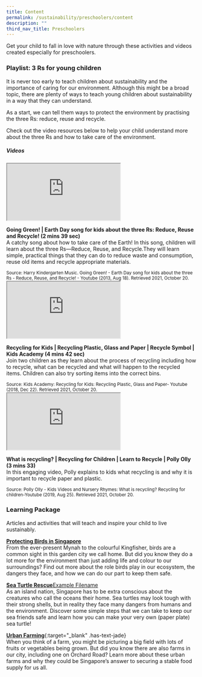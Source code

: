 ```yaml
---
title: Content
permalink: /sustainability/preschoolers/content
description: ""
third_nav_title: Preschoolers
---
```

Get your child to fall in love with nature through these activities and videos created especially for preschoolers.

<h3 class="has-text-jade"><b>Playlist: 3 Rs for young children</b></h3>

It is never too early to teach children about sustainability and the importance of caring for our environment. Although this might be a broad topic, there are plenty of ways to teach young children about sustainability in a way that they can understand. 

As a start, we can tell them ways to protect the environment by practising the three Rs: reduce, reuse and recycle.

Check out the video resources below to help your child understand more about the three Rs and how to take care of the environment.

<h5 class="has-text-jade margin--bottom--lg"><b>Videos</b></h5>

<div class="row is-multiline margin--bottom--lg">
  <div class="col is-two-fifths">
    <div class="responsive-iframe-container ratio-16by9">
      <iframe class="responsive-iframe" src="https://www.youtube.com/embed/8DJ45Yc3urg"></iframe>
    </div>
  </div>
  <div class="col is-three-fifths">
    <p><b class="has-text-jade">Going Green! | Earth Day song for kids about the three Rs: Reduce, Reuse and Recycle! (2 mins 39 sec)</b><br>
    A catchy song about how to take care of the Earth! In this song, children will learn about the three Rs—Reduce, Reuse, and Recycle.They will learn simple, practical things that they can do to reduce waste and consumption, reuse old items and recycle appropriate materials.</p>
    <small>Source: Harry Kindergarten Music. Going Green! - Earth Day song for kids about the three Rs - Reduce, Reuse, and Recycle! - Youtube (2013, Aug 18). Retrieved 2021, October 20.</small>
  </div>
</div>

<div class="row is-multiline margin--bottom--lg">
  <div class="col is-two-fifths">
    <div class="responsive-iframe-container ratio-16by9">
      <iframe class="responsive-iframe" src="https://www.youtube.com/embed/6jQ7y_qQYUA"></iframe>
    </div>
  </div>
  <div class="col is-three-fifths">
    <p><b class="has-text-jade">Recycling for Kids | Recycling Plastic, Glass and Paper | Recycle Symbol | Kids Academy (4 mins 42 sec)</b><br>
    Join two children as they learn about the process of recycling including how to recycle, what can be recycled and what will happen to the recycled items.  Children can also try sorting items into the correct bins.</p>
    <small>Source: Kids Academy: Recycling for Kids: Recycling Plastic, Glass and Paper- Youtube (2018, Dec 22). Retrieved 2021, October 20.</small>
  </div>
</div>

<div class="row is-multiline">
  <div class="col is-two-fifths">
    <div class="responsive-iframe-container ratio-16by9">
      <iframe class="responsive-iframe" src="https://www.youtube.com/embed/XKGsaziqRE4"></iframe>
    </div>
  </div>
  <div class="col is-three-fifths">
    <p><b class="has-text-jade">What is recycling? | Recycling for Children | Learn to Recycle | Polly Olly (3 mins 33)</b><br>
    In this engaging video, Polly explains to kids what recycling is and why it is important to recycle paper and plastic.</p>
    <small>Source: Polly Olly - Kids Videos and Nursery Rhymes: What is recycling? Recycling for children-Youtube (2019, Aug 25). Retrieved 2021, October 20.</small>
  </div>
</div>

<h3 class="has-text-jade"><b>Learning Package</b></h3>
Articles and activities that will teach and inspire your child to live sustainably.

[**Protecting Birds in Singapore**](/files/SustainabilityProtectingBirdsinSingaporeEarlyRead.pdf)<br>
From the ever-present Mynah to the colourful Kingfisher, birds are a common sight in this garden city we call home. But did you know they do a lot more for the environment than just adding life and colour to our surroundings? Find out more about the role birds play in our ecosystem, the dangers they face, and how we can do our part to keep them safe.
 
[**Sea Turtle Rescue**](/files/Sustainability-Sea-Turtle-Rescue-Early-Read.pdf)[Example Filename](/files/SustainabilityProtectingBirdsinSingaporeEarlyRead.pdf)<br>
As an island nation, Singapore has to be extra conscious about the creatures who call the oceans their home. Sea turtles may look tough with their strong shells, but in reality they face many dangers from humans and the environment. Discover some simple steps that we can take to keep our sea friends safe and learn how you can make your very own (paper plate) sea turtle!
 
[**Urban Farming**](/files/Sustainability-Urban-Farming-Vertical-Farming-Early-Read.pdf){:target="_blank" .has-text-jade}<br>
When you think of a farm, you might be picturing a big field with lots of fruits or vegetables being grown. But did you know there are also farms in our city, including one on Orchard Road? Learn more about these urban farms and why they could be Singapore’s answer to securing a stable food supply for us all.